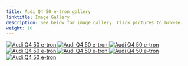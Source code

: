 ```yaml
---
title: Audi Q4 50 e-tron gallery
linktitle: Image Gallery
description: See below for image gallery. Click pictures to browse.
weight: 10
---
```

<!-- markdownlint-disable MD033 -->
<div class="pswp-gallery pswp-gallery--single-column" id="my-gallery">
<a href="https://media.evkx.net/multimedia/models/audi/q4_e-tron/q4_50_e-tron/battery_1.jpg"
data-pswp-src="https://media.evkx.net/multimedia/models/audi/q4_e-tron/q4_50_e-tron/battery_1.jpg"
data-pswp-width="3000"
data-pswp-height="1766" 
target="_blank">
<img src="https://media.evkx.net/multimedia/models/audi/q4_e-tron/q4_50_e-tron/battery_1_st.jpg" alt="Audi Q4 50 e-tron" />
</a>
<a href="https://media.evkx.net/multimedia/models/audi/q4_e-tron/q4_50_e-tron/exterior_1.jpg"
data-pswp-src="https://media.evkx.net/multimedia/models/audi/q4_e-tron/q4_50_e-tron/exterior_1.jpg"
data-pswp-width="3000"
data-pswp-height="2250" 
target="_blank">
<img src="https://media.evkx.net/multimedia/models/audi/q4_e-tron/q4_50_e-tron/exterior_1_st.jpg" alt="Audi Q4 50 e-tron" />
</a>
<a href="https://media.evkx.net/multimedia/models/audi/q4_e-tron/q4_50_e-tron/frontseats_1.jpg"
data-pswp-src="https://media.evkx.net/multimedia/models/audi/q4_e-tron/q4_50_e-tron/frontseats_1.jpg"
data-pswp-width="3000"
data-pswp-height="1998" 
target="_blank">
<img src="https://media.evkx.net/multimedia/models/audi/q4_e-tron/q4_50_e-tron/frontseats_1_st.jpg" alt="Audi Q4 50 e-tron" />
</a>
<a href="https://media.evkx.net/multimedia/models/audi/q4_e-tron/q4_50_e-tron/lights_1.jpg"
data-pswp-src="https://media.evkx.net/multimedia/models/audi/q4_e-tron/q4_50_e-tron/lights_1.jpg"
data-pswp-width="3000"
data-pswp-height="2003" 
target="_blank">
<img src="https://media.evkx.net/multimedia/models/audi/q4_e-tron/q4_50_e-tron/lights_1_st.jpg" alt="Audi Q4 50 e-tron" />
</a>
<a href="https://media.evkx.net/multimedia/models/audi/q4_e-tron/q4_50_e-tron/main_1.jpg"
data-pswp-src="https://media.evkx.net/multimedia/models/audi/q4_e-tron/q4_50_e-tron/main_1.jpg"
data-pswp-width="3000"
data-pswp-height="1998" 
target="_blank">
<img src="https://media.evkx.net/multimedia/models/audi/q4_e-tron/q4_50_e-tron/main_1_st.jpg" alt="Audi Q4 50 e-tron" />
</a>
<a href="https://media.evkx.net/multimedia/models/audi/q4_e-tron/q4_50_e-tron/screens_1.jpg"
data-pswp-src="https://media.evkx.net/multimedia/models/audi/q4_e-tron/q4_50_e-tron/screens_1.jpg"
data-pswp-width="3000"
data-pswp-height="1686" 
target="_blank">
<img src="https://media.evkx.net/multimedia/models/audi/q4_e-tron/q4_50_e-tron/screens_1_st.jpg" alt="Audi Q4 50 e-tron" />
</a>
<a href="https://media.evkx.net/multimedia/models/audi/q4_e-tron/q4_50_e-tron/trunk_1.jpg"
data-pswp-src="https://media.evkx.net/multimedia/models/audi/q4_e-tron/q4_50_e-tron/trunk_1.jpg"
data-pswp-width="3000"
data-pswp-height="2249" 
target="_blank">
<img src="https://media.evkx.net/multimedia/models/audi/q4_e-tron/q4_50_e-tron/trunk_1_st.jpg" alt="Audi Q4 50 e-tron" />
</a>
</div>
<script type="module">
  import PhotoSwipeLightbox from '/js/photoswipe-lightbox.esm.js';
    const lightbox = new PhotoSwipeLightbox({
       gallery: '#my-gallery',
        children: 'a',
        pswpModule: () => import('/js/photoswipe.esm.js')
    });
lightbox.init();
</script>
